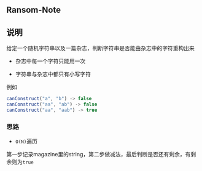 ## Ransom-Note

## 说明

给定一个随机字符串以及一篇杂志，判断字符串是否能由杂志中的字符重构出来

- 杂志中每一个字符只能用一次

- 字符串与杂志中都只有小写字符

例如

```js
canConstruct("a", "b") -> false
canConstruct("aa", "ab") -> false
canConstruct("aa", "aab") -> true
```

### 思路

- `O(N)`遍历

第一步记录magazine里的string，第二步做减法，最后判断是否还有剩余，有剩余则为`true`